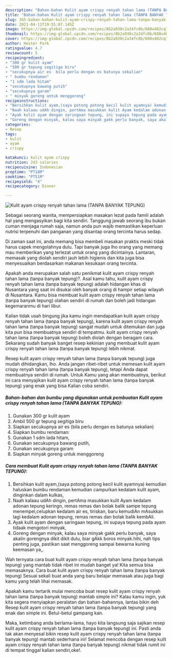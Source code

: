 ```yaml
---
description: "Bahan-bahan Kulit ayam crispy renyah tahan lama (TANPA BANYAK TEPUNG) yang lezat dan Mudah Dibuat"
title: "Bahan-bahan Kulit ayam crispy renyah tahan lama (TANPA BANYAK TEPUNG) yang lezat dan Mudah Dibuat"
slug: 365-bahan-bahan-kulit-ayam-crispy-renyah-tahan-lama-tanpa-banyak-tepung-yang-lezat-dan-mudah-dibuat
date: 2021-04-11T19:55:07.145Z
image: https://img-global.cpcdn.com/recipes/8b2a930c2a34fc0b/680x482cq70/kulit-ayam-crispy-renyah-tahan-lama-tanpa-banyak-tepung-foto-resep-utama.jpg
thumbnail: https://img-global.cpcdn.com/recipes/8b2a930c2a34fc0b/680x482cq70/kulit-ayam-crispy-renyah-tahan-lama-tanpa-banyak-tepung-foto-resep-utama.jpg
cover: https://img-global.cpcdn.com/recipes/8b2a930c2a34fc0b/680x482cq70/kulit-ayam-crispy-renyah-tahan-lama-tanpa-banyak-tepung-foto-resep-utama.jpg
author: Hester Park
ratingvalue: 4.7
reviewcount: 5
recipeingredient:
- "300 gr kulit ayam"
- "500 gr tepung segitiga biru"
- "secukupnya air es  bila perlu dengan es batunya sekalian"
- " bumbu rendaman"
- "1 sdm lada hitam"
- "secukupnya bawang putih"
- "secukupnya garam"
- " minyak goreng untuk menggoreng"
recipeinstructions:
- "Bersihkan kulit ayam,(saya potong potong kecil kulit ayamnya) kemudian haluskan bumbu rendaman kemudian campurkan kedalam kulit ayam, dinginkan dalam kulkas,"
- "Naah kalaau udAh dingin, pertAma masukkan kulit Ayam kedalam adonan tepung keringn, remas remas dan bolak balik sampe tepung menempel,celupkan kedalam air es, tiriskan, baru kemudiAn mAsukkan lagi kedalam adonan tepung, remas remas dan bolak balik kembAli."
- "Ayak kulit ayam dengan saringaan tepung, ini supaya tepung pada ayam tidaak mengotori minyak,"
- "Goreng dengan minyak, kalau saya minyak gakk perlu banyak, saya akalin gorengnya dikit dikit dulu, biar gAkk boros minyak.hihi, nah tips penting juga, pastikan saat menggoreng sampai bewarna kuning keemasan ya,,"
categories:
- Resep
tags:
- kulit
- ayam
- crispy

katakunci: kulit ayam crispy 
nutrition: 243 calories
recipecuisine: Indonesian
preptime: "PT18M"
cooktime: "PT51M"
recipeyield: "4"
recipecategory: Dinner

---
```



![Kulit ayam crispy renyah tahan lama (TANPA BANYAK TEPUNG)](https://img-global.cpcdn.com/recipes/8b2a930c2a34fc0b/680x482cq70/kulit-ayam-crispy-renyah-tahan-lama-tanpa-banyak-tepung-foto-resep-utama.jpg)

Sebagai seorang wanita, mempersiapkan masakan lezat pada famili adalah hal yang mengasyikan bagi kita sendiri. Tanggung jawab seorang ibu bukan cuman menjaga rumah saja, namun anda pun wajib memastikan keperluan nutrisi terpenuhi dan panganan yang disantap orang tercinta harus sedap.

Di zaman  saat ini, anda memang bisa membeli masakan praktis meski tidak harus capek mengolahnya dulu. Tapi banyak juga lho orang yang memang mau memberikan yang terlezat untuk orang yang dicintainya. Lantaran, memasak yang diolah sendiri jauh lebih higienis dan kita juga bisa menyesuaikan berdasarkan makanan kesukaan orang tercinta. 



Apakah anda merupakan salah satu penikmat kulit ayam crispy renyah tahan lama (tanpa banyak tepung)?. Asal kamu tahu, kulit ayam crispy renyah tahan lama (tanpa banyak tepung) adalah hidangan khas di Nusantara yang saat ini disukai oleh banyak orang di hampir setiap wilayah di Nusantara. Kamu bisa membuat kulit ayam crispy renyah tahan lama (tanpa banyak tepung) olahan sendiri di rumah dan boleh jadi hidangan kegemaranmu di hari libur.

Kalian tidak usah bingung jika kamu ingin mendapatkan kulit ayam crispy renyah tahan lama (tanpa banyak tepung), karena kulit ayam crispy renyah tahan lama (tanpa banyak tepung) sangat mudah untuk ditemukan dan juga kita pun bisa membuatnya sendiri di tempatmu. kulit ayam crispy renyah tahan lama (tanpa banyak tepung) boleh diolah dengan beragam cara. Sekarang sudah banyak banget resep kekinian yang membuat kulit ayam crispy renyah tahan lama (tanpa banyak tepung) lebih nikmat.

Resep kulit ayam crispy renyah tahan lama (tanpa banyak tepung) juga mudah dihidangkan, lho. Anda jangan ribet-ribet untuk memesan kulit ayam crispy renyah tahan lama (tanpa banyak tepung), tetapi Anda dapat membuatnya sendiri di rumah. Untuk Kamu yang akan membuatnya, berikut ini cara menyajikan kulit ayam crispy renyah tahan lama (tanpa banyak tepung) yang enak yang bisa Kalian coba sendiri.

<!--inarticleads1-->

##### Bahan-bahan dan bumbu yang digunakan untuk pembuatan Kulit ayam crispy renyah tahan lama (TANPA BANYAK TEPUNG):

1. Gunakan 300 gr kulit ayam
1. Ambil 500 gr tepung segitiga biru
1. Siapkan secukupnya air es  (bila perlu dengan es batunya sekalian)
1. Siapkan  bumbu rendaman:
1. Gunakan 1 sdm lada hitam,
1. Gunakan secukupnya bawang putih,
1. Gunakan secukupnya garam
1. Siapkan  minyak goreng untuk menggoreng




<!--inarticleads2-->

##### Cara membuat Kulit ayam crispy renyah tahan lama (TANPA BANYAK TEPUNG):

1. Bersihkan kulit ayam,(saya potong potong kecil kulit ayamnya) kemudian haluskan bumbu rendaman kemudian campurkan kedalam kulit ayam, dinginkan dalam kulkas,
1. Naah kalaau udAh dingin, pertAma masukkan kulit Ayam kedalam adonan tepung keringn, remas remas dan bolak balik sampe tepung menempel,celupkan kedalam air es, tiriskan, baru kemudiAn mAsukkan lagi kedalam adonan tepung, remas remas dan bolak balik kembAli.
1. Ayak kulit ayam dengan saringaan tepung, ini supaya tepung pada ayam tidaak mengotori minyak,
1. Goreng dengan minyak, kalau saya minyak gakk perlu banyak, saya akalin gorengnya dikit dikit dulu, biar gAkk boros minyak.hihi, nah tips penting juga, pastikan saat menggoreng sampai bewarna kuning keemasan ya,,




Wah ternyata cara buat kulit ayam crispy renyah tahan lama (tanpa banyak tepung) yang mantab tidak ribet ini mudah banget ya! Kita semua bisa memasaknya. Cara buat kulit ayam crispy renyah tahan lama (tanpa banyak tepung) Sesuai sekali buat anda yang baru belajar memasak atau juga bagi kamu yang telah lihai memasak.

Apakah kamu tertarik mulai mencoba buat resep kulit ayam crispy renyah tahan lama (tanpa banyak tepung) mantab simple ini? Kalau kamu ingin, yuk kita segera menyiapkan peralatan dan bahan-bahannya, lantas bikin deh Resep kulit ayam crispy renyah tahan lama (tanpa banyak tepung) yang enak dan simple ini. Betul-betul gampang kan. 

Maka, ketimbang anda berlama-lama, hayo kita langsung saja sajikan resep kulit ayam crispy renyah tahan lama (tanpa banyak tepung) ini. Pasti anda tak akan menyesal bikin resep kulit ayam crispy renyah tahan lama (tanpa banyak tepung) mantab sederhana ini! Selamat mencoba dengan resep kulit ayam crispy renyah tahan lama (tanpa banyak tepung) nikmat tidak rumit ini di tempat tinggal kalian sendiri,oke!.


